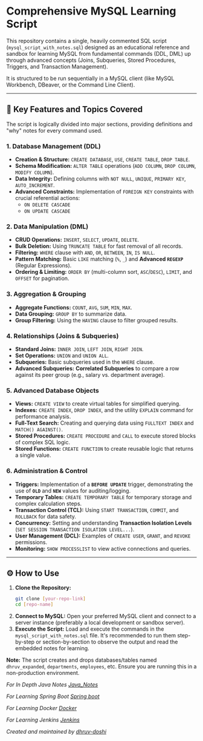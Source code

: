 # Comprehensive MySQL Learning Script

This repository contains a single, heavily commented SQL script (`mysql_script_with_notes.sql`) designed as an educational reference and sandbox for learning MySQL from fundamental commands (DDL, DML) up through advanced concepts (Joins, Subqueries, Stored Procedures, Triggers, and Transaction Management).

It is structured to be run sequentially in a MySQL client (like MySQL Workbench, DBeaver, or the Command Line Client).

---

## 🚀 Key Features and Topics Covered

The script is logically divided into major sections, providing definitions and "why" notes for every command used.

### 1. Database Management (DDL)
* **Creation & Structure:** `CREATE DATABASE`, `USE`, `CREATE TABLE`, `DROP TABLE`.
* **Schema Modification:** `ALTER TABLE` operations (`ADD COLUMN`, `DROP COLUMN`, `MODIFY COLUMN`).
* **Data Integrity:** Defining columns with `NOT NULL`, `UNIQUE`, `PRIMARY KEY`, `AUTO_INCREMENT`.
* **Advanced Constraints:** Implementation of `FOREIGN KEY` constraints with crucial referential actions:
    * `ON DELETE CASCADE`
    * `ON UPDATE CASCADE`

### 2. Data Manipulation (DML)
* **CRUD Operations:** `INSERT`, `SELECT`, `UPDATE`, `DELETE`.
* **Bulk Deletion:** Using `TRUNCATE TABLE` for fast removal of all records.
* **Filtering:** `WHERE` clause with `AND`, `OR`, `BETWEEN`, `IN`, `IS NULL`.
* **Pattern Matching:** Basic `LIKE` matching (`%`, `_`) and **Advanced `REGEXP`** (Regular Expressions).
* **Ordering & Limiting:** `ORDER BY` (multi-column sort, `ASC`/`DESC`), `LIMIT`, and `OFFSET` for pagination.

### 3. Aggregation & Grouping
* **Aggregate Functions:** `COUNT`, `AVG`, `SUM`, `MIN`, `MAX`.
* **Data Grouping:** `GROUP BY` to summarize data.
* **Group Filtering:** Using the `HAVING` clause to filter grouped results.

### 4. Relationships (Joins & Subqueries)
* **Standard Joins:** `INNER JOIN`, `LEFT JOIN`, `RIGHT JOIN`.
* **Set Operations:** `UNION` and `UNION ALL`.
* **Subqueries:** Basic subqueries used in the `WHERE` clause.
* **Advanced Subqueries:** **Correlated Subqueries** to compare a row against its peer group (e.g., salary vs. department average).

### 5. Advanced Database Objects
* **Views:** `CREATE VIEW` to create virtual tables for simplified querying.
* **Indexes:** `CREATE INDEX`, `DROP INDEX`, and the utility `EXPLAIN` command for performance analysis.
* **Full-Text Search:** Creating and querying data using `FULLTEXT INDEX` and `MATCH() AGAINST()`.
* **Stored Procedures:** `CREATE PROCEDURE` and `CALL` to execute stored blocks of complex SQL logic.
* **Stored Functions:** `CREATE FUNCTION` to create reusable logic that returns a single value.

### 6. Administration & Control
* **Triggers:** Implementation of a **`BEFORE UPDATE`** trigger, demonstrating the use of **`OLD`** and **`NEW`** values for auditing/logging.
* **Temporary Tables:** `CREATE TEMPORARY TABLE` for temporary storage and complex calculation steps.
* **Transaction Control (TCL):** Using `START TRANSACTION`, `COMMIT`, and `ROLLBACK` for data safety.
* **Concurrency:** Setting and understanding **Transaction Isolation Levels** (`SET SESSION TRANSACTION ISOLATION LEVEL...`).
* **User Management (DCL):** Examples of `CREATE USER`, `GRANT`, and `REVOKE` permissions.
* **Monitoring:** `SHOW PROCESSLIST` to view active connections and queries.

---

## ⚙️ How to Use

1.  **Clone the Repository:**
    ```bash
    git clone [your-repo-link]
    cd [repo-name]
    ```
2.  **Connect to MySQL:**
    Open your preferred MySQL client and connect to a server instance (preferably a local development or sandbox server).
3.  **Execute the Script:**
    Load and execute the commands in the `mysql_script_with_notes.sql` file. It's recommended to run them step-by-step or section-by-section to observe the output and read the embedded notes for learning.

**Note:** The script creates and drops databases/tables named `dhruv_expanded`, `departments`, `employees`, etc. Ensure you are running this in a non-production environment.

 *For In Depth Java Notes [Java_Notes](https://github.com/dhruv-dosh/Java_In_Depth_Notes)*
 
 *For Learning Spring Boot [Spring boot](https://github.com/dhruv-dosh/Spring_Java_Framework)*
 
 *For Learning Docker [Docker](https://github.com/dhruv-dosh/Docker_Notes_And_Commands)*
 
 *For Learning Jenkins [Jenkins](https://github.com/dhruv-dosh/Jenkins_Declarative_Pipeline_Setup)*

*Created and maintained by [dhruv-doshi](https://github.com/dhruv-dosh)*
